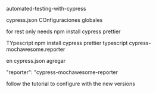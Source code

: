 automated-testing-with-cypress

cypress.json COnfiguraciones globales

for rest only needs
npm install cypress prettier

TYpescript
npm install cypress prettier typescript cypress-mochawesome.reporter

en cypress.json agregar

"reporter": "cypress-mochawesome-reporter

follow the tutorial to configure with the new versions

